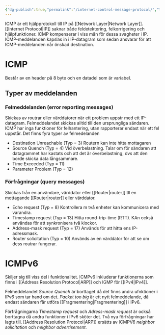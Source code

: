 ```yaml
---
{"dg-publish":true,"permalink":"/internet-control-message-protocol/","tags":["kommunikationssystem"]}
---
```


ICMP är ett hjälpprotokoll till IP på [[Network Layer\|Network Layer]]. [[Internet Protocol\|IP]] saknar både feldetektering, felkorrigering och hjälpfunktioner. ICMP kompenserar i viss mån för dessa svagheter i IP. ICMP-meddelanden kapslas in i IP-datagram som sedan ansvarar för att ICMP-meddelanden når önskad destination.

# ICMP
Består av en header på 8 byte och en datadel som är variabel. 

## Typer av meddelanden

### Felmeddelanden (error reporting messages)
Skickas av routrar eller värddatorer när ett problem uppstr med ett IP-datagram. Felmeddelandet skickas alltid till den ursprungliga sändaren. ICMP har inga funktioner för felhantering, utan rapporterar endast när ett fel uppstår. Det finns fyra typer av felmedelanden

- Destination Unreachable (Typ = 3)
	Routern kan inte hitta mottagaren
- Source Quench (Typ = 4)
	Vid överbelastning. Talar om för sändaren att datagrammet har kastats och att det är överbelastning, dvs att den borde skicka data långsammare.
- Time Exceeded (Typ = 11)
- Parameter Problem (Typ = 12)

### Förfrågningar (query messages)
Skickas från en användare, värddator eller [[Router\|router]] tll en mottagande [[Router\|router]] eller värddator. 

- Echo request (Typ = 8)
	Kontrollera m två enheter kan kommunicera med varandra.
- Timestamp request (Typ = 13)
	Hitta round-trip-time (RTT). KAn också användas för att synkronisera två klockor.
- Address-mask request (Typ = 17)
	Används för att hitta ens IP-adressmask.
- Router solicitation (Typ = 10)
	Används av en värddator för att se om dess routrar fungerar.

# ICMPv6
Skiljer sig till viss del i funktionalitet. ICMPv6 inkluderar funktionerna som finns i [[Address Resolution Protocol\|ARP]] och IGMP för [[IPv4\|IPv4]]. 

Felmeddelandet *Source Quench* är borttaget då det finns andra ufnktioner i IPv6 som tar hand om det. *Packet too big* är ett nytt felmeddelande, då endast sändaren får utföra [[Fragmentering\|Fragmentering]] i IPv6.

Förfrågningarna *Timestamp request* och *Adress-mask request* är också borttagna då andra funktioner i IPv6 sköter det. Två nya förfrågningar har lagts till. [[Address Resolution Protocol\|ARP]] ersätts av ICMPV6 *neighbor solicitation* och *neighbor advertisement*.

